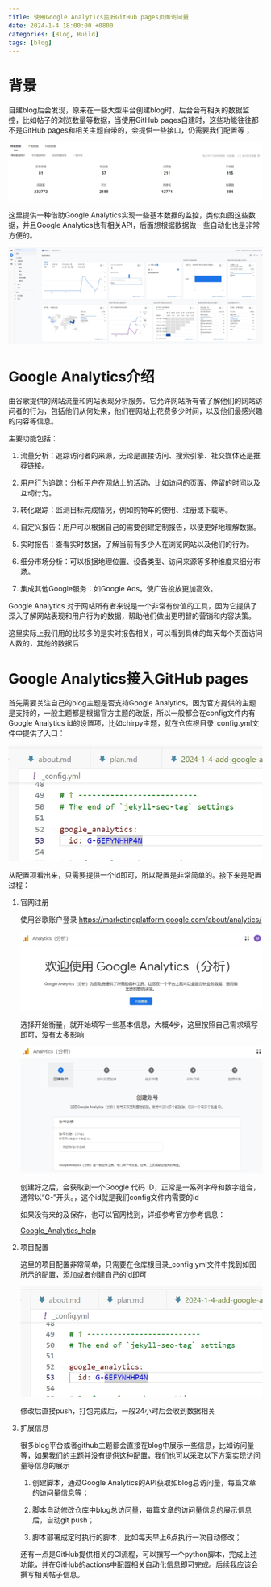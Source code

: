 ```yaml
---
title: 使用Google Analytics监听GitHub pages页面访问量
date: 2024-1-4 18:00:00 +0800
categories: [Blog, Build]
tags: [blog]
---
```


# 背景

自建blog后会发现，原来在一些大型平台创建blog时，后台会有相关的数据监控，比如帖子的浏览数量等数据，当使用GitHub pages自建时，这些功能往往都不是GitHub pages和相关主题自带的，会提供一些接口，仍需要我们配置等；

![主题](/assets/image/2024/1/20240104182130.png)

这里提供一种借助Google Analytics实现一些基本数据的监控，类似如图这些数据，并且Google Analytics也有相关API，后面想根据数据做一些自动化也是非常方便的。

![主题](/assets/image/2024/1/20240104173304.png)

# Google Analytics介绍

由谷歌提供的网站流量和网站表现分析服务。它允许网站所有者了解他们的网站访问者的行为，包括他们从何处来，他们在网站上花费多少时间，以及他们最感兴趣的内容等信息。

主要功能包括：

1. 流量分析：追踪访问者的来源，无论是直接访问、搜索引擎、社交媒体还是推荐链接。

2. 用户行为追踪：分析用户在网站上的活动，比如访问的页面、停留的时间以及互动行为。

3. 转化跟踪：监测目标完成情况，例如购物车的使用、注册或下载等。

4. 自定义报告：用户可以根据自己的需要创建定制报告，以便更好地理解数据。

5. 实时报告：查看实时数据，了解当前有多少人在浏览网站以及他们的行为。

6. 细分市场分析：可以根据地理位置、设备类型、访问来源等多种维度来细分市场。

7. 集成其他Google服务：如Google Ads，使广告投放更加高效。

Google Analytics 对于网站所有者来说是一个非常有价值的工具，因为它提供了深入了解网站表现和用户行为的数据，帮助他们做出更明智的营销和内容决策。

这里实际上我们用的比较多的是实时报告相关，可以看到具体的每天每个页面访问人数的，其他的数据后

# Google Analytics接入GitHub pages

首先需要关注自己的blog主题是否支持Google Analytics，因为官方提供的主题是支持的，一般主题都是根据官方主题的改版，所以一般都会在config文件内有Google Analytics id的设置项，比如chirpy主题，就在仓库根目录_config.yml文件中提供了入口：

![主题](/assets/image/2024/1/20240104173720.png)

从配置项看出来，只需要提供一个id即可，所以配置是非常简单的。接下来是配置过程：

1. 官网注册

    使用谷歌账户登录 https://marketingplatform.google.com/about/analytics/

    ![主题](/assets/image/2024/1/20240104180406.png)

    选择开始衡量，就开始填写一些基本信息，大概4步，这里按照自己需求填写即可，没有太多影响

    ![主题](/assets/image/2024/1/20240104180532.png)

    创建好之后，会获取到一个Google 代码 ID，正常是一系列字母和数字组合，通常以“G-”开头。，这个id就是我们config文件内需要的id

    如果没有来的及保存，也可以官网找到，详细参考官方参考信息：

    <a href="https://support.google.com/analytics/answer/9539598?hl=zh-Hans&ref_topic=14088998&sjid=14875448403416879290-AP" target="_blank">Google_Analytics_help</a>

2. 项目配置

    这里的项目配置非常简单，只需要在仓库根目录_config.yml文件中找到如图所示的配置，添加或者创建自己的id即可

    ![主题](/assets/image/2024/1/20240104173720.png)

    修改后直接push，打包完成后，一般24小时后会收到数据相关

3. 扩展信息

    很多blog平台或者github主题都会直接在blog中展示一些信息，比如访问量等，如果我们的主题并没有提供这种配置，我们也可以采取以下方案实现访问量等信息的展示



    1. 创建脚本，通过Google Analytics的API获取如blog总访问量，每篇文章的访问量信息等；

    2. 脚本自动修改仓库中blog总访问量，每篇文章的访问量信息的展示信息后，自动git push；
    
    3. 脚本部署成定时执行的脚本，比如每天早上6点执行一次自动修改；

    还有一点是GitHub提供相关的CI流程，可以撰写一个python脚本，完成上述功能，并在GitHub的actions中配置相关自动化信息即可完成。后续我应该会撰写相关帖子信息。



